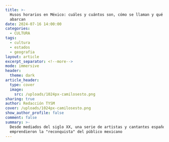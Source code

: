 ```yaml
---
title: >-
  Husos horarios en México: cuáles y cuántos son, cómo se llaman y qué estados
  abarcan
date: 2024-07-16 14:00:00
categories:
  - CULTURA
tags:
  - cultura
  - estados
  - geografia
layout: article
excerpt_separator: <!--more-->
mode: immersive
header:
  theme: dark
article_header:
  type: cover
  image:
    src: /uploads/1024px-camilosesto.png
sharing: true
author: Redacción TYSM
cover: /uploads/1024px-camilosesto.png
show_author_profile: false
comment: false
summary: >-
  Desde mediados del siglo XX, una serie de artistas y cantantes españoles
  emprendieron la "reconquista" del público mexicano
---
```

